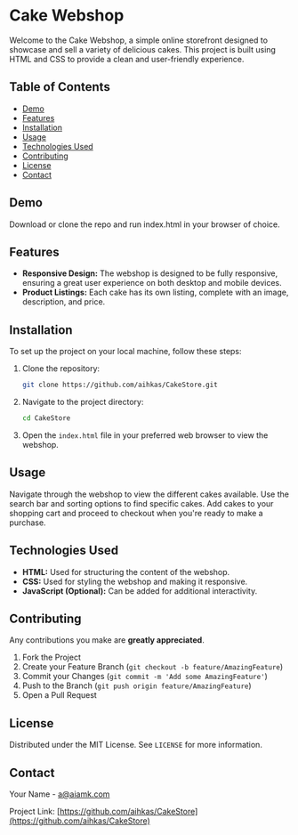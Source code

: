# Cake Webshop

Welcome to the Cake Webshop, a simple online storefront designed to showcase and sell a variety of delicious cakes. This project is built using HTML and CSS to provide a clean and user-friendly experience.

## Table of Contents

- [Demo](#demo)
- [Features](#features)
- [Installation](#installation)
- [Usage](#usage)
- [Technologies Used](#technologies-used)
- [Contributing](#contributing)
- [License](#license)
- [Contact](#contact)

## Demo

Download or clone the repo and run index.html in your browser of choice.

## Features

- **Responsive Design:** The webshop is designed to be fully responsive, ensuring a great user experience on both desktop and mobile devices.
- **Product Listings:** Each cake has its own listing, complete with an image, description, and price.

## Installation

To set up the project on your local machine, follow these steps:

1. Clone the repository:
   ```sh
   git clone https://github.com/aihkas/CakeStore.git
   ```

2. Navigate to the project directory:
   ```sh
   cd CakeStore
   ```

3. Open the `index.html` file in your preferred web browser to view the webshop.

## Usage

Navigate through the webshop to view the different cakes available. Use the search bar and sorting options to find specific cakes. Add cakes to your shopping cart and proceed to checkout when you're ready to make a purchase.

## Technologies Used

- **HTML:** Used for structuring the content of the webshop.
- **CSS:** Used for styling the webshop and making it responsive.
- **JavaScript (Optional):** Can be added for additional interactivity.

## Contributing

Any contributions you make are **greatly appreciated**.

1. Fork the Project
2. Create your Feature Branch (`git checkout -b feature/AmazingFeature`)
3. Commit your Changes (`git commit -m 'Add some AmazingFeature'`)
4. Push to the Branch (`git push origin feature/AmazingFeature`)
5. Open a Pull Request

## License

Distributed under the MIT License. See `LICENSE` for more information.

## Contact

Your Name - [a@aiamk.com](mailto:a@aiamk.com)

Project Link: [https://github.com/aihkas/CakeStore](https://github.com/aihkas/CakeStore)
